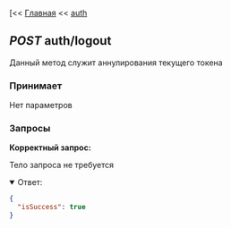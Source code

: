 [<< [Главная](./../../../../README.md) << [auth](./../index.md)

## <i>POST</i> auth/logout

Данный метод служит аннулирования текущего токена

### Принимает

Нет параметров

### Запросы

**Корректный запрос:**

Тело запроса не требуется

<details open>
<summary>Ответ:</summary>

```json
{
  "isSuccess": true
}
```

</details>